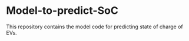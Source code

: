 # Model-to-predict-SoC

This repository contains the model code for predicting state of charge of EVs.
